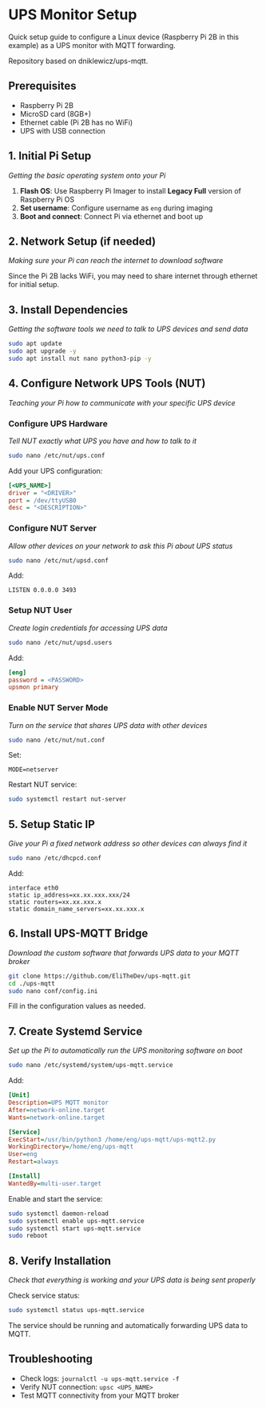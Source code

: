 # UPS Monitor Setup

Quick setup guide to configure a Linux device (Raspberry Pi 2B in this example) as a UPS monitor with MQTT forwarding.

Repository based on dniklewicz/ups-mqtt.

## Prerequisites

- Raspberry Pi 2B
- MicroSD card (8GB+)
- Ethernet cable (Pi 2B has no WiFi)
- UPS with USB connection

## 1. Initial Pi Setup
*Getting the basic operating system onto your Pi*

1. **Flash OS**: Use Raspberry Pi Imager to install **Legacy Full** version of Raspberry Pi OS
2. **Set username**: Configure username as `eng` during imaging
3. **Boot and connect**: Connect Pi via ethernet and boot up

## 2. Network Setup (if needed)
*Making sure your Pi can reach the internet to download software*

Since the Pi 2B lacks WiFi, you may need to share internet through ethernet for initial setup.

## 3. Install Dependencies
*Getting the software tools we need to talk to UPS devices and send data*

```bash
sudo apt update
sudo apt upgrade -y
sudo apt install nut nano python3-pip -y
```

## 4. Configure Network UPS Tools (NUT)
*Teaching your Pi how to communicate with your specific UPS device*

### Configure UPS Hardware
*Tell NUT exactly what UPS you have and how to talk to it*
```bash
sudo nano /etc/nut/ups.conf
```

Add your UPS configuration:
```ini
[<UPS_NAME>]
driver = "<DRIVER>"
port = /dev/ttyUSB0
desc = "<DESCRIPTION>"
```

### Configure NUT Server
*Allow other devices on your network to ask this Pi about UPS status*
```bash
sudo nano /etc/nut/upsd.conf
```

Add:
```
LISTEN 0.0.0.0 3493
```

### Setup NUT User
*Create login credentials for accessing UPS data*
```bash
sudo nano /etc/nut/upsd.users
```

Add:
```ini
[eng]
password = <PASSWORD>
upsmon primary
```

### Enable NUT Server Mode
*Turn on the service that shares UPS data with other devices*
```bash
sudo nano /etc/nut/nut.conf
```

Set:
```
MODE=netserver
```

Restart NUT service:
```bash
sudo systemctl restart nut-server
```

## 5. Setup Static IP
*Give your Pi a fixed network address so other devices can always find it*

```bash
sudo nano /etc/dhcpcd.conf
```

Add:
```
interface eth0
static ip_address=xx.xx.xxx.xxx/24
static routers=xx.xx.xxx.x
static domain_name_servers=xx.xx.xxx.x
```

## 6. Install UPS-MQTT Bridge
*Download the custom software that forwards UPS data to your MQTT broker*

```bash
git clone https://github.com/EliTheDev/ups-mqtt.git
cd ./ups-mqtt
sudo nano conf/config.ini
```

Fill in the configuration values as needed.

## 7. Create Systemd Service
*Set up the Pi to automatically run the UPS monitoring software on boot*

```bash
sudo nano /etc/systemd/system/ups-mqtt.service
```

Add:
```ini
[Unit]
Description=UPS MQTT monitor
After=network-online.target
Wants=network-online.target

[Service]
ExecStart=/usr/bin/python3 /home/eng/ups-mqtt/ups-mqtt2.py
WorkingDirectory=/home/eng/ups-mqtt
User=eng
Restart=always

[Install]
WantedBy=multi-user.target
```

Enable and start the service:
```bash
sudo systemctl daemon-reload
sudo systemctl enable ups-mqtt.service
sudo systemctl start ups-mqtt.service
sudo reboot
```

## 8. Verify Installation
*Check that everything is working and your UPS data is being sent properly*

Check service status:
```bash
sudo systemctl status ups-mqtt.service
```

The service should be running and automatically forwarding UPS data to MQTT.

## Troubleshooting

- Check logs: `journalctl -u ups-mqtt.service -f`
- Verify NUT connection: `upsc <UPS_NAME>`
- Test MQTT connectivity from your MQTT broker
